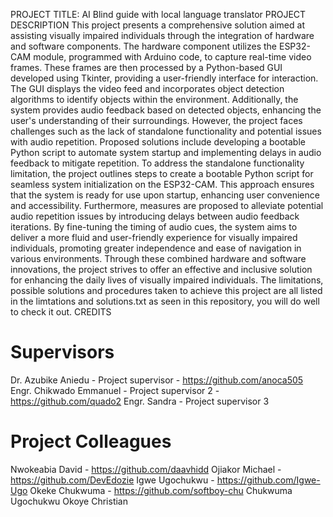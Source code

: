 PROJECT TITLE: AI Blind guide with local language translator
PROJECT DESCRIPTION
This project presents a comprehensive solution aimed at assisting visually impaired individuals through the integration of hardware and software components. The hardware component utilizes the ESP32-CAM module, programmed with Arduino code, to capture real-time video frames. These frames are then processed by a Python-based GUI developed using Tkinter, providing a user-friendly interface for interaction. The GUI displays the video feed and incorporates object detection algorithms to identify objects within the environment. Additionally, the system provides audio feedback based on detected objects, enhancing the user's understanding of their surroundings. However, the project faces challenges such as the lack of standalone functionality and potential issues with audio repetition. Proposed solutions include developing a bootable Python script to automate system startup and implementing delays in audio feedback to mitigate repetition.
To address the standalone functionality limitation, the project outlines steps to create a bootable Python script for seamless system initialization on the ESP32-CAM. This approach ensures that the system is ready for use upon startup, enhancing user convenience and accessibility. Furthermore, measures are proposed to alleviate potential audio repetition issues by introducing delays between audio feedback iterations. By fine-tuning the timing of audio cues, the system aims to deliver a more fluid and user-friendly experience for visually impaired individuals, promoting greater independence and ease of navigation in various environments. Through these combined hardware and software innovations, the project strives to offer an effective and inclusive solution for enhancing the daily lives of visually impaired individuals.
The limitations, possible solutions and procedures taken to achieve this project are all listed in the limtations and solutions.txt as seen in this repository, you will do well to check it out.
CREDITS
# Supervisors
Dr. Azubike Aniedu - Project supervisor - https://github.com/anoca505
Engr. Chikwado Emmanuel - Project supervisor 2 - https://github.com/quado2
Engr. Sandra - Project supervisor 3
# Project Colleagues
Nwokeabia David - https://github.com/daavhidd
Ojiakor Michael - https://github.com/DevEdozie
Igwe Ugochukwu - https://github.com/Igwe-Ugo
Okeke Chukwuma - https://github.com/softboy-chu
Chukwuma Ugochukwu
Okoye Christian
